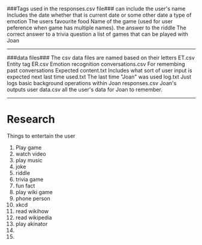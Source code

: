 ###Tags used in the responses.csv file###
<user-name>      can include the user's name
<date>           Includes the date whether that is current date or some other date
<emotion>        a type of emotion
<F-food>         The users favourite food
<game-name>      Name of the game (used for user peference when game has multiple names).
<riddle-answer>  the answer to the riddle
<correct-answer> The correct answer to a trivia question
<list-games>     a list of games that can be played with Joan

______________________________________________________________________________________________________________

###data files###
The csv data files are named based on their letters
ET.csv                    Entity tag
ER.csv                    Emotion recognition
conversations.csv         For remembing past conversations
Expected content.txt      Includes what sort of user input is expected next
last time used.txt        The last time "Joan" was used
log.txt                   Just logs basic background operations within Joan
responses.csv             Joan's outputs
user data.csv             all the user's data for Joan to remember.


______________________________________________________________________________________________________________
Research
=========
Things to entertain the user
1) Play game
2) watch video 
3) play music
4) joke
5) riddle
6) trivia game
7) fun fact
8) play wiki game
9) phone person
10) xkcd
11) read wikihow
12) read wikipedia
13) play akinator
14)
15) 